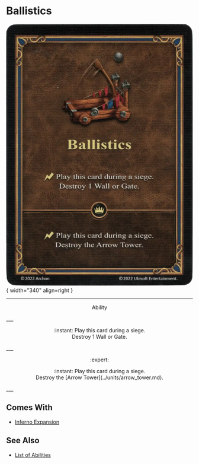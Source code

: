 # Ballistics

![Ballistics](../assets/abilities-ballistics.webp){ width="340" align=right }

___
<p style="text-align: center;" markdown>Ability</p>
___
<p style="text-align: center;" markdown>:instant: Play this card during a siege.<br>Destroy 1 Wall or Gate.</p>
___
<p style="text-align: center;" markdown> :expert: </p>

<p style="text-align: center;" markdown>:instant: Play this card during a siege.<br>Destroy the [Arrow Tower](../units/arrow_tower.md).</p>
___


## Comes With

- [Inferno Expansion](../content.md)


## See Also

- [List of Abilities](index.md)
